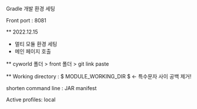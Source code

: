 Gradle 개발 환경 세팅

Front port : 8081

** 2022.12.15 
- 멀티 모듈 환경 세팅
- 메인 페이지 호출

**
cyworld 폴더 > front 폴더 > git link paste

**
Working directory : $ MODULE_WORKING_DIR $ <- 특수문자 사이 공백 제거!

shorten command line : JAR manifest

Active profiles: local
